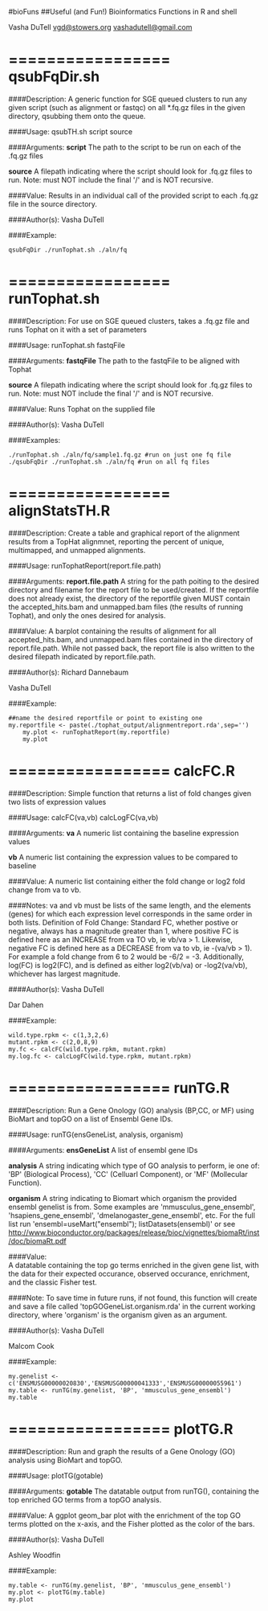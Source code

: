 #bioFuns
##Useful (and Fun!) Bioinformatics Functions in R and shell

Vasha DuTell
vgd@stowers.org
vashadutell@gmail.com


=================
qsubFqDir.sh
=================

####Description:
A generic function for SGE queued clusters to run any given script (such as alignment or fastqc) on all *.fq.gz files in the given directory, qsubbing them onto the queue.

####Usage:
qsubTH.sh script source

####Arguments:
**script**
The path to the script to be run on each of the .fq.gz files

**source**
A filepath indicating where the script should look for .fq.gz files to run. Note: must NOT include the final '/' and is NOT recursive.

####Value:
Results in an individual call of the provided script to each .fq.gz file in the source directory.

####Author(s):
Vasha DuTell

####Example:
```
qsubFqDir ./runTophat.sh ./aln/fq
```

=================
runTophat.sh
=================

####Description:
For use on SGE queued clusters, takes a .fq.gz file and runs Tophat on it with a set of parameters

####Usage:
runTophat.sh fastqFile

####Arguments:
**fastqFile**
The path to the fastqFile to be aligned with Tophat

**source**
A filepath indicating where the script should look for .fq.gz files to run. Note: must NOT include the final '/' and is NOT recursive.

####Value:
Runs Tophat on the supplied file

####Author(s):
Vasha DuTell

####Examples:
```
./runTophat.sh ./aln/fq/sample1.fq.gz #run on just one fq file
./qsubFqDir ./runTophat.sh ./aln/fq #run on all fq files

```

=================
alignStatsTH.R
=================

####Description:
Create a table and graphical report of the alignment results from a TopHat alignmnet, reporting the percent of unique, multimapped, and unmapped alignments.
	
####Usage:
runTophatReport(report.file.path)

####Arguments:
**report.file.path**
A string for the path poiting to the desired directory and filename for the report file to be used/created. If the reportfile does not already exist, the directory of the reportfile given MUST contain the accepted_hits.bam and unmapped.bam files (the results of running Tophat), and only the ones desired for analysis.

####Value:
A barplot containing the results of alignment for all accepted_hits.bam, and unmapped.bam files contained in the directory of report.file.path. While not passed back, the report file is also written to the desired filepath indicated by report.file.path.

####Author(s):
Richard Dannebaum

Vasha DuTell

####Example:
```
##name the desired reportfile or point to existing one
my.reportfile <- paste(./tophat_output/alignmentreport.rda',sep='')
	my.plot <- runTophatReport(my.reportfile)
	my.plot    
```

=================
calcFC.R
=================

####Description:
Simple function that returns a list of fold changes given two lists of expression values

####Usage:
calcFC(va,vb)
calcLogFC(va,vb)

####Arguments:
**va**
A numeric list containing the baseline expression values

**vb**
A numeric list containing the expression values to be compared to baseline

####Value:
A numeric list containing either the fold change or log2 fold change from va to vb.

####Notes:
va and vb must be lists of the same length, and the elements (genes) for which each expression level corresponds in the same order in both lists. Definition of Fold Change: Standard FC, whether postive or negative, always has a magnitude greater than 1, where positive FC is defined here as an INCREASE from va TO vb, ie vb/va > 1. Likewise, negative FC is defined here as a DECREASE from va to vb, ie -(va/vb > 1). For example a fold change from 6 to 2 would be -6/2 = -3. Additionally, log(FC) is log2(FC), and is defined as either log2(vb/va) or -log2(va/vb), whichever has largest magnitude.

####Author(s):
Vasha DuTell

Dar Dahen

####Example:
```
wild.type.rpkm <- c(1,3,2,6)
mutant.rpkm <- c(2,0,8,9)
my.fc <- calcFC(wild.type.rpkm, mutant.rpkm)
my.log.fc <- calcLogFC(wild.type.rpkm, mutant.rpkm)
```

=================
runTG.R
=================

####Description:
Run a Gene Onology (GO) analysis (BP,CC, or MF) using BioMart and topGO on a list of Ensembl Gene IDs.

####Usage:
runTG(ensGeneList, analysis, organism)

####Arguments:
**ensGeneList** 
A list of ensembl gene IDs

**analysis**
A string indicating which type of GO analysis to perform, ie one of: 'BP' (Biological Process), 'CC' (Celluarl Component), or 'MF' (Mollecular Function).

**organism**
A string indicating to Biomart which organism the provided ensembl genelist is from. Some examples are 'mmusculus_gene_ensembl', 'hsapiens_gene_ensembl', 'dmelanogaster_gene_ensembl', etc. For the full list run 'ensembl=useMart("ensembl"); listDatasets(ensembl)' or see http://www.bioconductor.org/packages/release/bioc/vignettes/biomaRt/inst/doc/biomaRt.pdf

####Value:	
A datatable containing the top go terms enriched in the given gene list, with the data for their expected occurance, observed occurance, enrichment, and the classic Fisher test.

####Note:
To save time in future runs, if not found, this function will create and save a file called 'topGOGeneList.organism.rda' in the current working directory, where 'organism' is the organism given as an argument.

####Author(s):
Vasha DuTell

Malcom Cook


####Example:
```
my.genelist <-c('ENSMUSG00000020830','ENSMUSG00000041333','ENSMUSG00000055961')
my.table <- runTG(my.genelist, 'BP', 'mmusculus_gene_ensembl')
my.table
```
	
=================
plotTG.R
=================

####Description:
Run and graph the results of a Gene Onology (GO) analysis using BioMart and topGO.

####Usage:
plotTG(gotable)

####Arguments:
**gotable**
The datatable output from runTG(), containing the top enriched GO terms from a topGO analysis. 

####Value:
A ggplot geom_bar plot with the enrichment of the top GO terms plotted on the x-axis, and the Fisher plotted as the color of the bars.

####Author(s):
Vasha DuTell

Ashley Woodfin

####Example:
```
my.table <- runTG(my.genelist, 'BP', 'mmusculus_gene_ensembl')
my.plot <- plotTG(my.table)
my.plot
```
